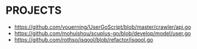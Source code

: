 # PROJECTS
- https://github.com/youerning/UserGoScript/blob/master/crawler/api.go
- https://github.com/mohuishou/scuplus-go/blob/develop/model/user.go
- https://github.com/rothso/isqool/blob/refactor/isqool.go